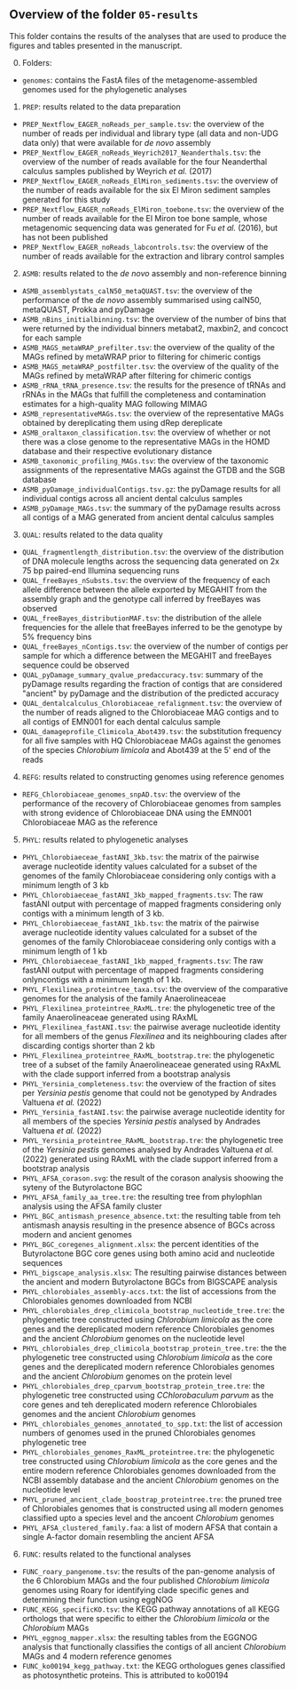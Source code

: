 ## Overview of the folder `05-results`

This folder contains the results of the analyses that are used to produce the figures and tables
presented in the manuscript.

0. Folders:

  - `genomes`: contains the FastA files of the metagenome-assembled genomes used for the
    phylogenetic analyses

1. `PREP`: results related to the data preparation

  - `PREP_Nextflow_EAGER_noReads_per_sample.tsv`: the overview of the number of reads per individual
    and library type (all data and non-UDG data only) that were available for *de novo* assembly
  - `PREP_Nextflow_EAGER_noReads_Weyrich2017_Neanderthals.tsv`: the overview of the number of reads
    available for the four Neanderthal calculus samples published by Weyrich *et al.* (2017)
  - `PREP_Nextflow_EAGER_noReads_ElMiron_sediments.tsv`: the overview of the number of reads
    available for the six El Miron sediment samples generated for this study
  - `PREP_Nextflow_EAGER_noReads_ElMiron_toebone.tsv`: the overview of the number of
    reads available for the El Miron toe bone sample, whose metagenomic sequencing data was
    generated for Fu *et al.* (2016), but has not been published
  - `PREP_Nextflow_EAGER_noReads_labcontrols.tsv`: the overview of the number of reads available for
    the extraction and library control samples

2. `ASMB`: results related to the *de novo* assembly and non-reference binning

  - `ASMB_assemblystats_calN50_metaQUAST.tsv`: the overview of the performance of the *de novo*
    assembly summarised using calN50, metaQUAST, Prokka and pyDamage
  - `ASMB_nBins_initialbinning.tsv`: the overview of the number of bins that were returned by the
    individual binners metabat2, maxbin2, and concoct for each sample
  - `ASMB_MAGS_metaWRAP_prefilter.tsv`: the overview of the quality of the MAGs refined by metaWRAP
    prior to filtering for chimeric contigs
  - `ASMB_MAGS_metaWRAP_postfilter.tsv`: the overview of the quality of the MAGs refined by metaWRAP
    after filtering for chimeric contigs
  - `ASMB_rRNA_tRNA_presence.tsv`: the results for the presence of tRNAs and rRNAs in the MAGs that
    fulfill the completeness and contamination estimates for a high-quality MAG following MIMAG
  - `ASMB_representativeMAGs.tsv`: the overview of the representative MAGs obtained by dereplicating
    them using dRep dereplicate
  - `ASMB_oraltaxon_classification.tsv`: the overview of whether or not there was a close genome to
    the representative MAGs in the HOMD database and their respective evolutionary distance
  - `ASMB_taxonomic_profiling_MAGs.tsv`: the overview of the taxonomic assignments of the
    representative MAGs against the GTDB and the SGB database
  - `ASMB_pyDamage_individualContigs.tsv.gz`: the pyDamage results for all individual contigs across
    all ancient dental calculus samples
  - `ASMB_pyDamage_MAGs.tsv`: the summary of the pyDamage results across all contigs of a MAG
    generated from ancient dental calculus samples

3. `QUAL`: results related to the data quality

  - `QUAL_fragmentlength_distribution.tsv`: the overview of the distribution of DNA molecule lengths
    across the sequencing data generated on 2x 75 bp paired-end Illumina sequencing runs
  - `QUAL_freeBayes_nSubsts.tsv`: the overview of the frequency of each allele difference between the
    allele exported by MEGAHIT from the assembly graph and the genotype call inferred by freeBayes
    was observed
  - `QUAL_freeBayes_distributionMAF.tsv`: the distribution of the allele frequencies for the allele
    that freeBayes inferred to be the genotype by 5% frequency bins
  - `QUAL_freeBayes_nContigs.tsv`: the overview of the number of contigs per sample for which a
    difference between the MEGAHIT and freeBayes sequence could be observed
  - `QUAL_pyDamage_summary_qvalue_predaccuracy.tsv`: summary of the pyDamage results regarding the
    fraction of contigs that are considered "ancient" by pyDamage and the distribution of the
    predicted accuracy
  - `QUAL_dentalcalculus_Chlorobiaceae_refalignment.tsv`: the overview of the number of reads
    aligned to the Chlorobiaceae MAG contigs and to all contigs of EMN001 for each dental calculus
    sample
  - `QUAL_damageprofile_Climicola_Abot439.tsv`: the substitution frequency for all five samples with
    HQ Chlorobiaceae MAGs against the genomes of the species *Chlorobium limicola* and Abot439 at
    the 5' end of the reads

4. `REFG`: results related to constructing genomes using reference genomes

  - `REFG_Chlorobiaceae_genomes_snpAD.tsv`: the overview of the performance of the recovery of
    Chlorobiaceae genomes from samples with strong evidence of Chlorobiaceae DNA using the EMN001
    Chlorobiaceae MAG as the reference

5. `PHYL`: results related to phylogenetic analyses

  - `PHYL_Chlorobiaeceae_fastANI_3kb.tsv`: the matrix of the pairwise average nucleotide identity
    values calculated for a subset of the genomes of the family Chlorobiaceae considering only
    contigs with a minimum length of 3 kb
  - `PHYL_Chlorobiaeceae_fastANI_3kb_mapped_fragments.tsv`: The raw fastANI output with percentage of 
    mapped fragments considering only contigs with a minimum length of 3 kb.
  - `PHYL_Chlorobiaeceae_fastANI_1kb.tsv`: the matrix of the pairwise average nucleotide identity
    values calculated for a subset of the genomes of the family Chlorobiaceae considering only
    contigs with a minimum length of 1 kb
  - `PHYL_Chlorobiaeceae_fastANI_1kb_mapped_fragments.tsv`: The raw fastANI output with percentage of 
    mapped fragments considering onlyncontigs with a minimum length of 1 kb.
  - `PHYL_Flexilinea_proteintree_taxa.tsv`: the overview of the comparative genomes for the analysis
    of the family Anaerolineaceae
  - `PHYL_Flexilinea_proteintree_RAxML.tre`: the phylogenetic tree of the family Anaerolineaceae
    generated using RAxML
  - `PHYL_Flexilinea_fastANI.tsv`: the pairwise average nucleotide identity for all members of the
    genus *Flexilinea* and its neighbouring clades after discarding contigs shorter than 2 kb
  - `PHYL_Flexilinea_proteintree_RAxML_bootstrap.tre`: the phylogenetic tree of a subset of the
    family Anaerolineaceae generated using RAxML with the clade support inferred from a bootstrap
    analysis
  - `PHYL_Yersinia_completeness.tsv`: the overview of the fraction of sites per *Yersinia pestis*
    genome that could not be genotyped by Andrades Valtuena *et al.* (2022)
  - `PHYL_Yersinia_fastANI.tsv`: the pairwise average nucleotide identity for all members of the
    species *Yersinia pestis* analysed by Andrades Valtuena *et al.* (2022)
  - `PHYL_Yersinia_proteintree_RAxML_bootstrap.tre`: the phylogenetic tree of the *Yersinia pestis*
    genomes analysed by Andrades Valtuena *et al.* (2022) generated using RAxML with the clade
    support inferred from a bootstrap analysis
  - `PHYL_AFSA_corason.svg`: the result of the corason analysis shoowing the syteny of the 
    Butyrolactone BGC
  - `PHYL_AFSA_family_aa_tree.tre`: the resulting tree from phylophlan analysis using the AFSA 
    family cluster
  - `PHYL_BGC_antismash_presence_absence.txt`: the resulting table from teh antismash anaysis resulting
    in the presence absence of BGCs across modern and ancient genomes
  - `PHYL_BGC_coregenes_alignment.xlsx`: the percent identities of the Butyrolactone BGC core genes 
    using both amino acid and nucleotide sequences
  - `PHYL_bigscape_analysis.xlsx`: The resulting pairwise distances between the ancient and modern
    Butyrolactone BGCs from BIGSCAPE analysis
  - `PHYL_chlorobiales_assembly-accs.txt`: the list of accessions from the Chlorobiales genomes downloaded
    from NCBI
  - `PHYL_chlorobiales_drep_climicola_bootstrap_nucleotide_tree.tre`: the phylogenetic tree constructed using
    *Chlorobium limicola* as the core genes and the dereplicated modern reference Chlorobiales genomes and the
    ancient *Chlorobium* genomes on the nucleotide level 
  - `PHYL_chlorobiales_drep_climicola_bootstrap_protein_tree.tre`: the the phylogenetic tree constructed using
    *Chlorobium limicola* as the core genes and the dereplicated modern reference Chlorobiales genomes and the
    ancient *Chlorobium* genomes on the protein level
  - `PHYL_chlorobiales_drep_cparvum_bootstrap_protein_tree.tre`: the phylogenetic tree constructed using
    *CChlorobaculum parvum* as the core genes and teh dereplicated modern reference Chlorobiales genomes and the
    ancient *Chlorobium* genomes
  - `PHYL_chlorobiales_genomes_annotated_to_spp.txt`: the list of accession numbers of genomes used in the pruned
    Chlorobiales genomes phylogenetic tree
  - `PHYL_chlorobiales_genomes_RaxML_proteintree.tre`: the phylogenetic tree constructed using
    *Chlorobium limicola* as the core genes and the entire modern reference Chlorobiales genomes downloaded from
     the NCBI assembly database and the ancient *Chlorobium* genomes on the nucleotide level
  - `PHYL_pruned_ancient_clade_boostrap_proteintree.tre`: the pruned tree of Chlorobiales genomes that is
    constructed using all modern genomes classified upto a species level and the ancoent *Chlorobium* genomes
  - `PHYL_AFSA_clustered_family.faa`: a list of modern AFSA that contain a single A-factor domain resembling
    the ancient AFSA

6. `FUNC`: results related to the functional analyses

  - `FUNC_roary_pangenome.tsv`: the results of the pan-genome analysis of the 6 Chlorobium MAGs and
    the four published *Chlorobium limicola* genomes using Roary for identifying clade specific
    genes and determining their function using eggNOG
  - `FUNC_KEGG_specificKO.tsv`: the KEGG pathway annotations of all KEGG orthologs that were
    specific to either the *Chlorobium limicola* or the *Chlorobium* MAGs
  - `PHYL_eggnog_mapper.xlsx`: the resulting tables from the EGGNOG analysis that functionally classifies the
    contigs of all ancient *Chlorobium* MAGs and 4 modern reference genomes
  - `FUNC_ko00194_kegg_pathway.txt`: the KEGG orthologues genes classified as photosynthetic proteins. This is
    attributed to ko00194
